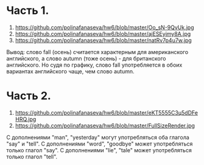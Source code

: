 # Часть 1.
1. https://github.com/polinafanaseva/hw6/blob/master/Oo_sN-9QvUk.jpg
2. https://github.com/polinafanaseva/hw6/blob/master/ajESEyjmy8A.jpg
3. https://github.com/polinafanaseva/hw6/blob/master/natRv7p4u7w.jpg

Вывод: слово fall (осень) считается характерным для американского английского, а слово autumn (тоже осень) - для британского английского. Но судя по графику, слово fall употребляется в обоих вариантах английского чаще, чем слово autumn.
# Часть 2.
1. https://github.com/polinafanaseva/hw6/blob/master/eKT5555C3ц5dDFeHRQ.jpg
2. https://github.com/polinafanaseva/hw6/blob/master/FullSizeRender.jpg

С дополнениями "man", "yesterday" могут употребляться оба глагола "say" и "tell". С дополнениями "word", "goodbye" может употребляться только глагол "say". С дополнениями "lie", "tale" может употребляться только глагол "tell".
